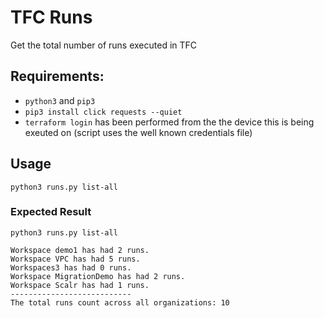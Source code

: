 # TFC Runs
Get the total number of runs executed in TFC

## Requirements:
* `python3` and `pip3`
* `pip3 install click requests --quiet`
* `terraform login` has been performed from the the device this is being exeuted on (script uses the well known credentials file)

## Usage

`python3 runs.py list-all`

### Expected Result

```
python3 runs.py list-all

Workspace demo1 has had 2 runs.
Workspace VPC has had 5 runs.
Workspaces3 has had 0 runs.
Workspace MigrationDemo has had 2 runs.
Workspace Scalr has had 1 runs.
---------------------------
The total runs count across all organizations: 10
```
